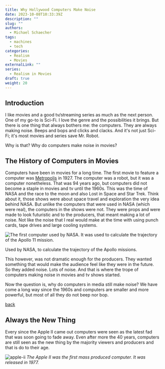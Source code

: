 ```yaml
---
title: Why Hollywood Computers Make Noise
date: 2023-10-08T10:33:39Z
description: ""
slug: ""
authors:
  - Michael Schaecher
tags:
  - machines
  - tech
categories:
  - Realism
  - Movies
externalLink: ""
series:
  - Realism in Movies
draft: true
weight: 20
---
```


[comment]: <> (An introduction about how movies and tv series have gotten more real, all but technology. Why do computers still make beeps and bops?)

## Introduction

I like movies and a good tv/streaming series as much as the next person. One of my go-to is Sci-Fi. I love the genre and the possibilities it brings. But there is one thing that always bothers me: the computers. They are always making noise. Beeps and bops and clicks and clacks. And it's not just Sci-Fi; it's most movies and series save Mr. Robot.

Why is that? Why do computers make noise in movies?

## The History of Computers in Movies

Computers have been in movies for a long time. The first movie to feature a computer was [Metropolis](https://en.wikipedia.org/wiki/Metropolis_(1927_film)) in 1927. The computer was a robot, but it was a computer nonetheless. That was 94 years ago, but computers did not become a staple in movies and tv until the 1960s. This was the time of NASA and the race to the moon and also Lost in Space and Star Trek. Think about it, those shows were about space travel and exploration the very idea behind NASA. But unlike the computers that were used in NASA (which were real), the computers in the shows were not. They were props and were made to look futuristic and to the producers, that meant making a lot of noise. Not like the noise that I real would make at the time with using punch cards, tape drives and large cooling systems.

[comment]: <> (This is where I would like to place a caption under the image and float it to the right.)

<div class="first-nasa-computer">
  <img clasee="nasa-computer" src="https://upload.wikimedia.org/wikipedia/commons/f/fb/IBM_7094_console2.agr.JPG" alt="The first computer used by NASA. It was used to calculate the trajectory of the Apollo 11 mission."></img>
  <p class="caption">Used by NASA, to calculate the trajectory of the Apollo missions.</p>
</div>

This however, was not dramatic enough for the producers. They wanted something that would make the audience feel like they were in the future. So they added noise. Lots of noise. And that is where the trope of computers making noise in movies and tv shows started.

Now the question is, why do computers in media still make noise? We have come a long way since the 1960s and computers are smaller and more powerful, but most of all they do not beep nor bop.

[back](#top)

## Always the New Thing

Every since the Apple II came out computers were seen as the latest fad that was soon going to fade away. Even after more the 40 years, computers are still seen as the new thing by the majority viewers and producers and that is do to their age.

![apple-ii](https://upload.wikimedia.org/wikipedia/commons/9/98/Apple_II_typical_configuration_1977.png)
*The Apple II was the first mass produced computer. It was released in 1977.*
